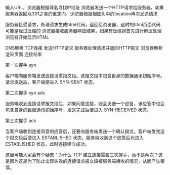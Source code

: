 输入URL，浏览器根据域名寻找IP地址
 浏览器发送一个HTTP请求给服务器，如果服务器返回以301之类的重定向，浏览器根据相应头中的location再次发送请求

 服务器接受请求，处理请求生成html代码，返回给浏览器，这时的html页面代码可能是经过压缩的
 浏览器接收服务器响应结果，如果有压缩则首先进行解压处理
 浏览器开始显示HTML 


 DNS解析
 TCP连接
 发送HTTP请求
 服务器处理请求并返回HTTP报文
 浏览器解析渲染页面
 连接结束

 第一次握手  syn

客户端向服务端发送连接请求报文段。该报文段中包含自身的数据通讯初始序号。请求发送后，客户端便进入 SYN-SENT 状态。

第二次握手  syn ack

服务端收到连接请求报文段后，如果同意连接，则会发送一个应答，该应答中也会包含自身的数据通讯初始序号，发送完成后便进入 SYN-RECEIVED 状态。

第三次握手  ack

当客户端收到连接同意的应答后，还要向服务端发送一个确认报文。客户端发完这个报文段后便进入 ESTABLISHED 状态，服务端收到这个应答后也进入 ESTABLISHED 状态，此时连接建立成功。

这里可能大家会有个疑惑：为什么 TCP 建立连接需要三次握手，而不是两次？这是因为这是为了防止出现失效的连接请求报文段被服务端接收的情况，从而产生错误。